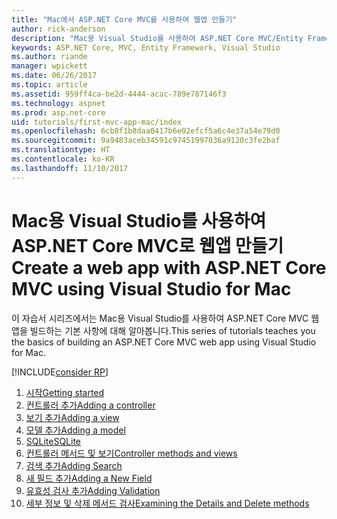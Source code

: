 ```yaml
---
title: "Mac에서 ASP.NET Core MVC를 사용하여 웹앱 만들기"
author: rick-anderson
description: "Mac용 Visual Studio를 사용하여 ASP.NET Core MVC/Entity Framework 앱 만들기"
keywords: ASP.NET Core, MVC, Entity Framework, Visual Studio
ms.author: riande
manager: wpickett
ms.date: 06/26/2017
ms.topic: article
ms.assetid: 959ff4ca-be2d-4444-acac-789e787146f3
ms.technology: aspnet
ms.prod: asp.net-core
uid: tutorials/first-mvc-app-mac/index
ms.openlocfilehash: 6cb8f1b8daa0417b6e02efcf5a6c4e37a54e79d0
ms.sourcegitcommit: 9a9483aceb34591c97451997036a9120c3fe2baf
ms.translationtype: HT
ms.contentlocale: ko-KR
ms.lasthandoff: 11/10/2017
---
```

# <a name="create-a-web-app-with-aspnet-core-mvc-using-visual-studio-for-mac"></a><span data-ttu-id="695aa-104">Mac용 Visual Studio를 사용하여 ASP.NET Core MVC로 웹앱 만들기</span><span class="sxs-lookup"><span data-stu-id="695aa-104">Create a web app with ASP.NET Core MVC using Visual Studio for Mac</span></span>

<span data-ttu-id="695aa-105">이 자습서 시리즈에서는 Mac용 Visual Studio를 사용하여 ASP.NET Core MVC 웹앱을 빌드하는 기본 사항에 대해 알아봅니다.</span><span class="sxs-lookup"><span data-stu-id="695aa-105">This series of tutorials teaches you the basics of building an ASP.NET Core MVC web app using Visual Studio for Mac.</span></span> 

[!INCLUDE[consider RP](../../includes/razor.md)]

1. [<span data-ttu-id="695aa-106">시작</span><span class="sxs-lookup"><span data-stu-id="695aa-106">Getting started</span></span>](start-mvc.md)
1. [<span data-ttu-id="695aa-107">컨트롤러 추가</span><span class="sxs-lookup"><span data-stu-id="695aa-107">Adding a controller</span></span>](adding-controller.md)
1. [<span data-ttu-id="695aa-108">보기 추가</span><span class="sxs-lookup"><span data-stu-id="695aa-108">Adding a view</span></span>](adding-view.md)
1. [<span data-ttu-id="695aa-109">모델 추가</span><span class="sxs-lookup"><span data-stu-id="695aa-109">Adding a model</span></span>](adding-model.md)
1. [<span data-ttu-id="695aa-110">SQLite</span><span class="sxs-lookup"><span data-stu-id="695aa-110">SQLite</span></span>](working-with-sql.md)
1. [<span data-ttu-id="695aa-111">컨트롤러 메서드 및 보기</span><span class="sxs-lookup"><span data-stu-id="695aa-111">Controller methods and views</span></span>](controller-methods-views.md)
1. [<span data-ttu-id="695aa-112">검색 추가</span><span class="sxs-lookup"><span data-stu-id="695aa-112">Adding Search</span></span>](search.md)
1. [<span data-ttu-id="695aa-113">새 필드 추가</span><span class="sxs-lookup"><span data-stu-id="695aa-113">Adding a New Field</span></span>](new-field.md)
1. [<span data-ttu-id="695aa-114">유효성 검사 추가</span><span class="sxs-lookup"><span data-stu-id="695aa-114">Adding Validation</span></span>](validation.md)
1. [<span data-ttu-id="695aa-115">세부 정보 및 삭제 메서드 검사</span><span class="sxs-lookup"><span data-stu-id="695aa-115">Examining the Details and Delete methods</span></span>](xref:tutorials/first-mvc-app/details)
